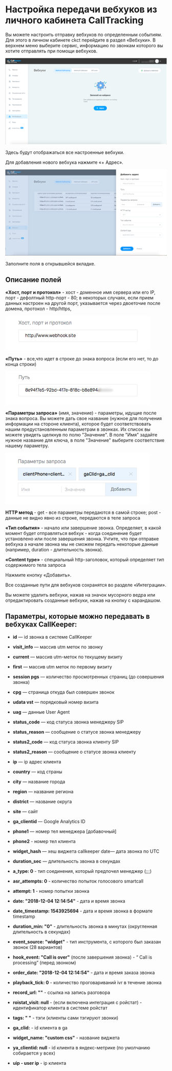 # Настройка передачи вебхуков из личного кабинета CallTracking

Вы можете настроить отправку вебхуков по определенным событиям.
Для этого в личном кабинете ckct перейдите в раздел «Вебхуки».
В верхнем меню выберите сервис, информацию по звонкам которого вы хотите отправлять при помощи вебхуков.

![Рис.29](integrations_webhook_ct_new.png)

Здесь будут отображаться все настроенные вебхуки.

Для добавления нового вебхука нажмите «+ Адрес».

![Рис.30](integrations_webhook_ct_add.png)

Заполните поля в открывшейся вкладке.

## Описание полей

**«Хост, порт и протокол»** - хост - доменное имя сервера или его IP, порт - дефолтный http-порт - 80; в некоторых случаях, если прием данных настроен на другой порт, указывается через двоеточие после домена, протокол - http/https,

![Рис.31](webhook_host_protocol.png)

**«Путь»** - все,что идет в строке до знака вопроса (если его нет, то до конца строки)

![Рис.32](webhook_path.png)

**«Параметры запроса»** (имя, значение) - параметры, идущие после знака вопроса.
Вы можете дать свое название (нужное для получения информации на стороне клиента), которое будет соответствовать нашим предустановленным параметрам в звонках. Их список вы можете увидеть щелкнув по полю "Значение". 
В поле "Имя" задайте нужное название для ключа, в поле "Значение" выберите соответствие нашему параметру.

![Рис.33](webhook_query_names.png)

**HTTP метод** - get - все параметры передаются в самой строке; post - данные не видно явно из строке, передаются в теле запроса

**«Тип события»** - начало или завершение звонка. Определяет, в какой момент будет отправляться вебхук - когда соединение будет установлено или после завершения звонка. Учтите, что при отправке вебхука а начале звонка мы не сможем передать некоторые данные (например, duration - длительность звонка). 

**«Content type»** - специальный http-заголовок, который определяет тип содержимого тела запроса

Нажмите кнопку «Добавить».

Все созданные пути для вебхуков сохранятся во разделе «Интеграции».

Вы можете удалить вебхуки, нажав на значок мусорного ведра или отредактировать созданные вебхуки, нажав на кнопку с карандашом.

## Параметры, которые можно передавать в вебхуках CallKeeper:

-  **id** — id звонка в системе CallKeeper
  
-  **visit_info** — массив utm меток по звонку
  
-  **current** — массив utm-меток по текущему визиту
  
-  **first** — массив utm меток по первому визиту
  
-  **session pgs** — количество просмотренных страниц (до совершения звонка)
  
-  **cpg** — страница откуда был совершен звонок
  
-  **udata vst** — порядковый номер визита
  
-  **uag** — данные User Agent
  
-  **status_code** — код статуса звонка менеджеру SIP
  
-  **status_reason** — сообщение о статусе звонка менеджеру
  
-  **status2_code** — код статуса звонка клиенту SIP
  
-  **status2_reason** — сообщение о статусе звонка клиенту
  
-  **ip** — ip адрес клиента
  
-  **country** — код страны
  
-  **city** — название города
  
-  **region** — название региона
  
-  **district** — название округа
  
-  **site** — сайт
  
-  **ga_clientid** — Google Analytics ID
  
-  **phone1** — номер тел менеджера [добавочный]
  
-  **phone2** - номер тел клиента
  
-  **widget_hash** — хеш виджета callkeeper date— дата звонка по UTC
  
-  **duration_sec** — длительность звонка в секундах
  
-  **a_type: 0** - тип соединения, который предпочел менеджер (;;;)
  
-  **asr_attempts: 0** - количество попыток голосового smartcall
  
-  **attempt: 1** - номер попытки звонка
  
-  **date: "2018-12-04 12:14:54"** - дата и время звонка
  
-  **date_timestamp: 1543925694** - дата и время звонка в формате timestamp
  
-  **duration_min: "0"** - длительность звонка в минутах (округленная длительность в секундах)
  
-  **event_source: "widget"** - тип инструмента, с которого был заказан звонок (28 вариантов)
  
-  **hook_event: "Call is over"** (после завершения звонка) - “ Call is processing” (перед звонком)
  
-  **order_date: "2018-12-04 12:14:54"** - дата и время заказа звонка
  
-  **playback_tick: 0** - количество проговариваний ivr в течение звонка
  
-  **record_url: ""** - ссылка на запись разговора
  
-  **roistat_visit: null** - (если включена интеграция с ройстат) - идентификатор клиента в системе ройстат
  
-  **tags: " "** - тэги (клиенты сами тэгируют звонки)
  
-  **ga_clid:** - id клиента в ga
  
-  **widget_name: "custom css"** - название виджета
  
-  **ya_clientid: null** - id клиента в яндекс-метрике (по умолчанию собирается у всех)
  
-  **uip - user ip** - ip клиента
